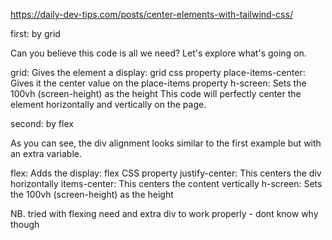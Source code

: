 https://daily-dev-tips.com/posts/center-elements-with-tailwind-css/


first: by grid 

Can you believe this code is all we need? Let's explore what's going on.

grid: Gives the element a display: grid css property
place-items-center: Gives it the center value on the place-items property
h-screen: Sets the 100vh (screen-height) as the height
This code will perfectly center the element horizontally and vertically on the page.

second: by flex

As you can see, the div alignment looks similar to the first example but with an extra variable.

flex: Adds the display: flex CSS property
justify-center: This centers the div horizontally
items-center: This centers the content vertically
h-screen: Sets the 100vh (screen-height) as the height



NB. 
tried with flexing 
need and extra div to work properly - dont know why though